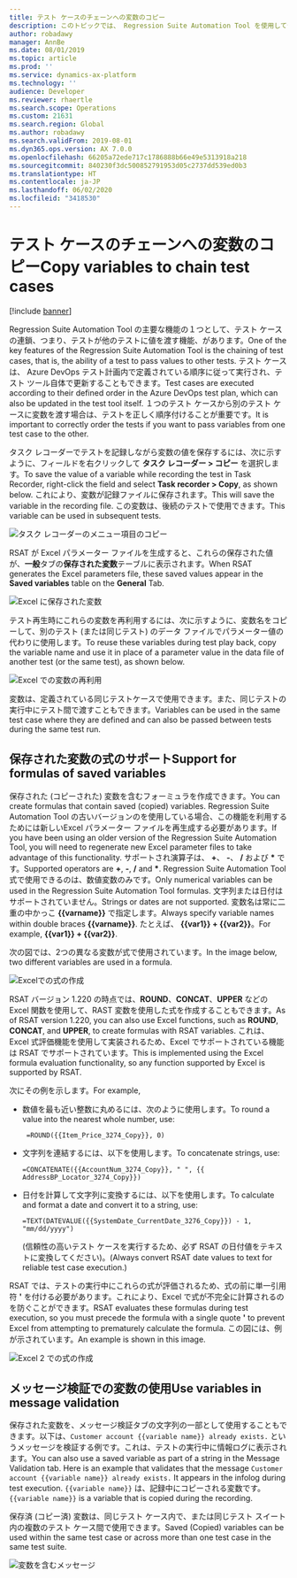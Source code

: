 ```yaml
---
title: テスト ケースのチェーンへの変数のコピー
description: このトピックでは、 Regression Suite Automation Tool を使用してテスト ケースを連鎖させる方法 (テストが他のテストに値を渡す機能) について説明します。
author: robadawy
manager: AnnBe
ms.date: 08/01/2019
ms.topic: article
ms.prod: ''
ms.service: dynamics-ax-platform
ms.technology: ''
audience: Developer
ms.reviewer: rhaertle
ms.search.scope: Operations
ms.custom: 21631
ms.search.region: Global
ms.author: robadawy
ms.search.validFrom: 2019-08-01
ms.dyn365.ops.version: AX 7.0.0
ms.openlocfilehash: 66205a72ede717c1786888b66e49e5313918a218
ms.sourcegitcommit: 840230f3dc500852791953d05c2737dd539ed0b3
ms.translationtype: HT
ms.contentlocale: ja-JP
ms.lasthandoff: 06/02/2020
ms.locfileid: "3418530"
---
```

# <a name="copy-variables-to-chain-test-cases"></a><span data-ttu-id="ebc27-103">テスト ケースのチェーンへの変数のコピー</span><span class="sxs-lookup"><span data-stu-id="ebc27-103">Copy variables to chain test cases</span></span>

[!include [banner](../../includes/banner.md)]

<span data-ttu-id="ebc27-104">Regression Suite Automation Tool の主要な機能の１つとして、テスト ケースの連鎖、つまり、テストが他のテストに値を渡す機能、があります。</span><span class="sxs-lookup"><span data-stu-id="ebc27-104">One of the key features of the Regression Suite Automation Tool is the chaining of test cases, that is, the ability of a test to pass values to other tests.</span></span> <span data-ttu-id="ebc27-105">テスト ケースは、 Azure DevOps テスト計画内で定義されている順序に従って実行され、テスト ツール自体で更新することもできます。</span><span class="sxs-lookup"><span data-stu-id="ebc27-105">Test cases are executed according to their defined order in the Azure DevOps test plan, which can also be updated in the test tool itself.</span></span> <span data-ttu-id="ebc27-106">１つのテスト ケースから別のテスト ケースに変数を渡す場合は、テストを正しく順序付けることが重要です。</span><span class="sxs-lookup"><span data-stu-id="ebc27-106">It is important to correctly order the tests if you want to pass variables from one test case to the other.</span></span>

<span data-ttu-id="ebc27-107">タスク レコーダーでテストを記録しながら変数の値を保存するには、次に示すように、フィールドを右クリックして **タスク レコーダー > コピー** を選択します。</span><span class="sxs-lookup"><span data-stu-id="ebc27-107">To save the value of a variable while recording the test in Task Recorder, right-click the field and select **Task recorder > Copy**, as shown below.</span></span> <span data-ttu-id="ebc27-108">これにより、変数が記録ファイルに保存されます。</span><span class="sxs-lookup"><span data-stu-id="ebc27-108">This will save the variable in the recording file.</span></span> <span data-ttu-id="ebc27-109">この変数は、後続のテストで使用できます。</span><span class="sxs-lookup"><span data-stu-id="ebc27-109">This variable can be used in subsequent tests.</span></span> 
 
![タスク レコーダーのメニュー項目のコピー](media/task-recorder-copy.png)

<span data-ttu-id="ebc27-111">RSAT が Excel パラメーター ファイルを生成すると、これらの保存された値が、**一般**タブの**保存された変数**テーブルに表示されます。</span><span class="sxs-lookup"><span data-stu-id="ebc27-111">When RSAT generates the Excel parameters file, these saved values appear in the **Saved variables** table on the **General** Tab.</span></span>
 
![Excel に保存された変数](media/saved-variables.png)
 
<span data-ttu-id="ebc27-113">テスト再生時にこれらの変数を再利用するには、次に示すように、変数名をコピーして、別のテスト (または同じテスト) のデータ ファイルでパラメーター値の代わりに使用します。</span><span class="sxs-lookup"><span data-stu-id="ebc27-113">To reuse these variables during test play back, copy the variable name and use it in place of a parameter value in the data file of another test (or the same test), as shown below.</span></span> 
 
![Excel での変数の再利用](media/reuse-variables.png)
 
<span data-ttu-id="ebc27-115">変数は、定義されている同じテストケースで使用できます。また、同じテストの実行中にテスト間で渡すこともできます。</span><span class="sxs-lookup"><span data-stu-id="ebc27-115">Variables can be used in the same test case where they are defined and can also be passed between tests during the same test run.</span></span>

## <a name="support-for-formulas-of-saved-variables"></a><span data-ttu-id="ebc27-116">保存された変数の式のサポート</span><span class="sxs-lookup"><span data-stu-id="ebc27-116">Support for formulas of saved variables</span></span>

<span data-ttu-id="ebc27-117">保存された (コピーされた) 変数を含むフォーミュラを作成できます。</span><span class="sxs-lookup"><span data-stu-id="ebc27-117">You can create formulas that contain saved (copied) variables.</span></span> <span data-ttu-id="ebc27-118">Regression Suite Automation Tool の古いバージョンのを使用している場合、この機能を利用するためには新しいExcel パラメーター ファイルを再生成する必要があります。</span><span class="sxs-lookup"><span data-stu-id="ebc27-118">If you have been using an older version of the Regression Suite Automation Tool, you will need to regenerate new Excel parameter files to take advantage of this functionality.</span></span> <span data-ttu-id="ebc27-119">サポートされ演算子は、 **+**、 **-**、 **/** および **\*** です。</span><span class="sxs-lookup"><span data-stu-id="ebc27-119">Supported operators are **+**, **-**, **/** and **\***.</span></span> <span data-ttu-id="ebc27-120">Regression Suite Automation Tool 式で使用できるのは、数値変数のみです。</span><span class="sxs-lookup"><span data-stu-id="ebc27-120">Only numerical variables can be used in the Regression Suite Automation Tool formulas.</span></span> <span data-ttu-id="ebc27-121">文字列または日付はサポートされていません。</span><span class="sxs-lookup"><span data-stu-id="ebc27-121">Strings or dates are not supported.</span></span> <span data-ttu-id="ebc27-122">変数名は常に二重の中かっこ **{{varname}}** で指定します。</span><span class="sxs-lookup"><span data-stu-id="ebc27-122">Always specify variable names within double braces **{{varname}}**.</span></span> <span data-ttu-id="ebc27-123">たとえば、 **{{var1}} + {{var2}}**。</span><span class="sxs-lookup"><span data-stu-id="ebc27-123">For example, **{{var1}} + {{var2}}**.</span></span>

<span data-ttu-id="ebc27-124">次の図では、2つの異なる変数が式で使用されています。</span><span class="sxs-lookup"><span data-stu-id="ebc27-124">In the image below, two different variables are used in a formula.</span></span>
 
![Excelでの式の作成](media/formulas.png)

<span data-ttu-id="ebc27-126">RSAT バージョン 1.220 の時点では、**ROUND**、**CONCAT**、**UPPER** などの Excel 関数を使用して、RAST 変数を使用した式を作成することもできます。</span><span class="sxs-lookup"><span data-stu-id="ebc27-126">As of RSAT version 1.220, you can also use Excel functions, such as **ROUND**, **CONCAT**, and **UPPER**, to create formulas with RSAT variables.</span></span> <span data-ttu-id="ebc27-127">これは、Excel 式評価機能を使用して実装されるため、Excel でサポートされている機能は RSAT でサポートされています。</span><span class="sxs-lookup"><span data-stu-id="ebc27-127">This is implemented using the Excel formula evaluation functionality, so any function supported by Excel is supported by RSAT.</span></span> 

<span data-ttu-id="ebc27-128">次にその例を示します。</span><span class="sxs-lookup"><span data-stu-id="ebc27-128">For example,</span></span>
+ <span data-ttu-id="ebc27-129">数値を最も近い整数に丸めるには、次のように使用します。</span><span class="sxs-lookup"><span data-stu-id="ebc27-129">To round a value into the nearest whole number, use:</span></span>

    ``` =ROUND({{Item_Price_3274_Copy}}, 0)```

+ <span data-ttu-id="ebc27-130">文字列を連結するには、以下を使用します。</span><span class="sxs-lookup"><span data-stu-id="ebc27-130">To concatenate strings, use:</span></span>

    ```=CONCATENATE({{AccountNum_3274_Copy}}, " ", {{ AddressBP_Locator_3274_Copy}})```
 
+ <span data-ttu-id="ebc27-131">日付を計算して文字列に変換するには、以下を使用します。</span><span class="sxs-lookup"><span data-stu-id="ebc27-131">To calculate and format a date and convert it to a string, use:</span></span>

    ```=TEXT(DATEVALUE({{SystemDate_CurrentDate_3276_Copy}}) - 1, "mm/dd/yyyy")```

    <span data-ttu-id="ebc27-132">(信頼性の高いテスト ケースを実行するため、必ず RSAT の日付値をテキストに変換してください)。</span><span class="sxs-lookup"><span data-stu-id="ebc27-132">(Always convert RSAT date values to text for reliable test case execution.)</span></span>

<span data-ttu-id="ebc27-133">RSAT では、テストの実行中にこれらの式が評価されるため、式の前に単一引用符 **\'** を付ける必要があります。これにより、Excel で式が不完全に計算されるのを防ぐことができます。</span><span class="sxs-lookup"><span data-stu-id="ebc27-133">RSAT evaluates these formulas during test execution, so you must precede the formula with a single quote **\'** to prevent Excel from attempting to prematurely calculate the formula.</span></span> <span data-ttu-id="ebc27-134">この図には、例が示されています。</span><span class="sxs-lookup"><span data-stu-id="ebc27-134">An example is shown in this image.</span></span>

![Excel 2 での式の作成](media/formulas-2.png)

## <a name="use-variables-in-message-validation"></a><span data-ttu-id="ebc27-136">メッセージ検証での変数の使用</span><span class="sxs-lookup"><span data-stu-id="ebc27-136">Use variables in message validation</span></span>

<span data-ttu-id="ebc27-137">保存された変数を、メッセージ検証タブの文字列の一部として使用することもできます。以下は、`Customer account {{variable name}} already exists.` というメッセージを検証する例です。これは、テストの実行中に情報ログに表示されます。</span><span class="sxs-lookup"><span data-stu-id="ebc27-137">You can also use a saved variable as part of a string in the Message Validation tab. Here is an example that validates that the message `Customer account {{variable name}} already exists.` It appears in the infolog during test execution.</span></span> <span data-ttu-id="ebc27-138">`{{variable name}}` は、記録中にコピーされる変数です。</span><span class="sxs-lookup"><span data-stu-id="ebc27-138">`{{variable name}}` is a variable that is copied during the recording.</span></span>

<span data-ttu-id="ebc27-139">保存済 (コピー済) 変数は、同じテスト ケース内で、または同じテスト スイート内の複数のテスト ケース間で使用できます。</span><span class="sxs-lookup"><span data-stu-id="ebc27-139">Saved (Copied) variables can be used within the same test case or across more than one test case in the same test suite.</span></span>

![変数を含むメッセージ](media/rsat-message-with-variable.png)

